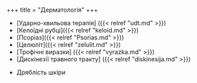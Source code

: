 ﻿+++
title = "Дерматологія"
+++
- [Ударно-хвильова терапія] ({{< relref "udt.md" >}})
- [Келоїдні рубці]({{< relref "keloid.md" >}})
- [Псоріаз]({{< relref "Psorias.md" >}})
- [Целюліт]({{< relref "zelulit.md" >}})
- [Трофічні виразки] ({{< relref "vyrazka.md" >}})
- [Дискінезії травного тракту] ({{< relref "diskinesija.md" >}})
<!--more-->
- Дряблість шкіри
